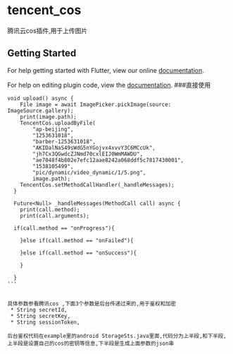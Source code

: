 # tencent_cos

腾讯云cos插件,用于上传图片

## Getting Started

For help getting started with Flutter, view our online
[documentation](https://flutter.io/).

For help on editing plugin code, view the [documentation](https://flutter.io/developing-packages/#edit-plugin-package).
###直接使用
```
void upload() async {
    File image = await ImagePicker.pickImage(source: ImageSource.gallery);
    print(image.path);
    TencentCos.uploadByFile(
        "ap-beijing",
        "1253631018",
        "barber-1253631018",
        "AKIDalNaS49sWdG5nYGojvx4xvvY3C6MCcUk",
        "jh7Cx3QGwdcZJNmd70cxlEIJ0WmMAWDU",
        "ae7048f4b802e7efc12aae8242a068ddf5c7817430001",
        "1538105499",
        "pic/dynamic/video_dynamic/1/5.png",
        image.path);
    TencentCos.setMethodCallHandler(_handleMessages);
  }

  Future<Null> _handleMessages(MethodCall call) async {
    print(call.method);
    print(call.arguments);
    
  if(call.method == "onProgress"){

    }else if(call.method == "onFailed"){

    }else if(call.method == "onSuccess"){

    }

  }
'''

  
具体参数参看腾讯cos ,下面3个参数是后台传递过来的,用于鉴权和加密
 * String secretId,
 * String secretKey,
 * String sessionToken,
 
后台鉴权代码在example里的android StorageSts.java里面,代码分为上半段,和下半段,上半段是设置自己的cos的密钥等信息,下半段是生成上面参数的json串

